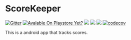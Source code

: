 # ScoreKeeper

[![Gitter](https://badges.gitter.im/SDS-Studios/ScoreKeeper.svg)](https://gitter.im/SDS-Studios/ScoreKeeper?utm_source=badge&utm_medium=badge&utm_campaign=pr-badge&utm_content=badge) [![Avalable On Playstore Yet?](https://img.shields.io/badge/Playstore%20Yet%3F-Yes-green.svg)](https://play.google.com/store/apps/details?id=io.github.sdsstudios.ScoreKeeper) ![](https://img.shields.io/github/downloads/SDS-Studios/ScoreKeeper/total.svg) ![](	https://img.shields.io/github/license/SDS-Studios/ScoreKeeper.svg) ![](https://img.shields.io/github/release/SDS-Studios/ScoreKeeper.svg) [![codecov](https://codecov.io/gh/SDS-Studios/ScoreKeeper/branch/master/graph/badge.svg)](https://codecov.io/gh/SDS-Studios/ScoreKeeper)


This is a android app that tracks scores.
